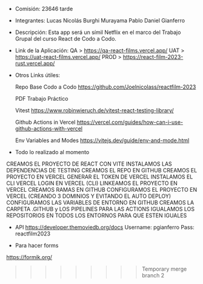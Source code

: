 * Comisión:  23646 tarde

* Integrantes:
Lucas Nicolás Burghi Murayama
Pablo Daniel Gianferro

* Descripción: Esta app será un símil Netflix en el marco del Trabajo Grupal del curso React de Codo a Codo.

* Link de la Aplicación:
    QA > https://qa-react-films.vercel.app/
    UAT > https://uat-react-films.vercel.app/
    PROD > https://react-film-2023-rust.vercel.app/

* Otros Links útiles:

    Repo Base Codo a Codo
    https://github.com/Joelnicolass/reactfilm-2023

    PDF Trabajo Práctico

    Vitest
    https://www.robinwieruch.de/vitest-react-testing-library/ 

    Github Actions in Vercel
    https://vercel.com/guides/how-can-i-use-github-actions-with-vercel

    Env Variables and Modes
    https://vitejs.dev/guide/env-and-mode.html

* Todo lo realizado al momento

CREAMOS EL PROYECTO DE REACT CON VITE
INSTALAMOS LAS DEPENDENCIAS DE TESTING
CREAMOS EL REPO EN GITHUB
CREAMOS EL PROYECTO EN VERCEL
GENERAR EL TOKEN DE VERCEL
INSTALAMOS EL CLI VERCEL
LOGIN EN VERCEL (CLI)
LINKEAMOS EL PROYECTO EN VERCEL
CREAMOS RAMAS EN GITHUB
CONFIGURAMOS EL PROYECTO EN VERCEL (CREANDO 3 DOMINIOS Y EVITANDO EL AUTO DEPLOY)
CONFIGURAMOS LAS VARIABLES DE ENTORNO EN GITHUB
CREAMOS LA CARPETA .GITHUB y LOS PIPELINES PARA LAS ACTIONS
IGUALAMOS LOS REPOSITORIOS EN TODOS LOS ENTORNOS PARA QUE ESTEN IGUALES

* API
    https://developer.themoviedb.org/docs 
    Username: pgianferro
    Pass: reactfilm2023

* Para hacer forms

https://formik.org/
>>>>>>>>> Temporary merge branch 2
